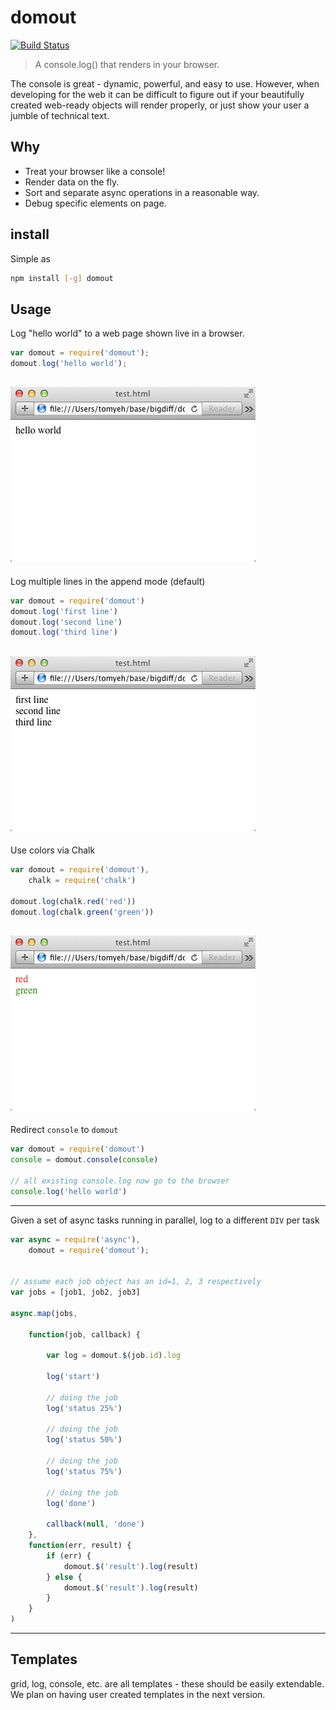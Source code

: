 # domout

[![Build Status](https://travis-ci.org/sikuli/domout.svg?branch=tests)](https://travis-ci.org/sikuli/domout)

> A console.log() that renders in your browser. 

The console is great - dynamic, powerful, and easy to use. However, when developing 
for the web it can be difficult to figure out if your beautifully created web-ready 
objects will render properly, or just show your user a jumble of technical text. 


## Why
- Treat your browser like a console!
- Render data on the fly.
- Sort and separate async operations in a reasonable way.
- Debug specific elements on page. 

## install
Simple as 
```sh
npm install [-g] domout
```

## Usage

Log "hello world" to a web page shown live in a browser.

```javascript
var domout = require('domout');
domout.log('hello world');
```
![hello](assets/helloworld.png)
---

Log multiple lines in the append mode (default)

```javascript
var domout = require('domout')
domout.log('first line')
domout.log('second line')
domout.log('third line')
```

![append](assets/append.png)
---

Use colors via Chalk

```javascript
var domout = require('domout'),
	chalk = require('chalk')

domout.log(chalk.red('red'))
domout.log(chalk.green('green'))
```
![chalk](assets/chalk.png)
---

Redirect `console` to `domout`

```javascript
var domout = require('domout')
console = domout.console(console)

// all existing console.log now go to the browser
console.log('hello world')
```
---

Given a set of async tasks running in parallel, log to a different `DIV` per task

```javascript
var async = require('async'),
    domout = require('domout');


// assume each job object has an id=1, 2, 3 respectively
var jobs = [job1, job2, job3]

async.map(jobs,

    function(job, callback) {

        var log = domout.$(job.id).log

        log('start')

        // doing the job
        log('status 25%')

        // doing the job
        log('status 50%')

        // doing the job
        log('status 75%')

        // doing the job
        log('done')

        callback(null, 'done')
    },
    function(err, result) {
        if (err) {
            domout.$('result').log(result)
        } else {
            domout.$('result').log(result)
        }
    }
)
```
---
## Templates 
grid, log, console, etc. are all templates - these should be easily extendable. We plan on having user created templates in the next version.
